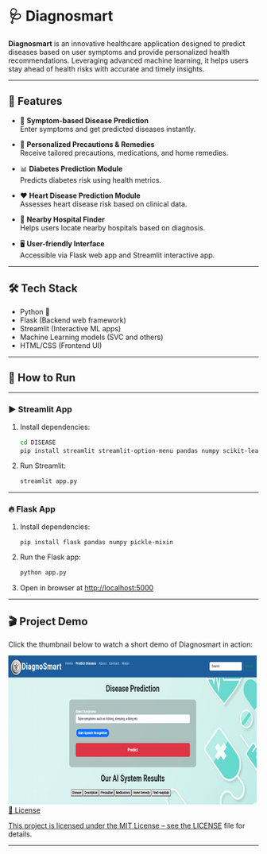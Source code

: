 # 🩺 Diagnosmart

**Diagnosmart** is an innovative healthcare application designed to predict diseases based on user symptoms and provide personalized health recommendations. Leveraging advanced machine learning, it helps users stay ahead of health risks with accurate and timely insights.

---

## 🚀 Features

- 📝 **Symptom-based Disease Prediction**  
  Enter symptoms and get predicted diseases instantly.

- 💊 **Personalized Precautions & Remedies**  
  Receive tailored precautions, medications, and home remedies.

- 📊 **Diabetes Prediction Module**  
  Predicts diabetes risk using health metrics.

- ❤️ **Heart Disease Prediction Module**  
  Assesses heart disease risk based on clinical data.

- 🏥 **Nearby Hospital Finder**  
  Helps users locate nearby hospitals based on diagnosis.

- 🖥️ **User-friendly Interface**  
  Accessible via Flask web app and Streamlit interactive app.

---

## 🛠️ Tech Stack

- Python 🐍  
- Flask (Backend web framework)  
- Streamlit (Interactive ML apps)  
- Machine Learning models (SVC and others)  
- HTML/CSS (Frontend UI)  

---

## 🏃 How to Run

---
  
### ▶️ Streamlit App

1. Install dependencies:

    ```bash
    cd DISEASE
    pip install streamlit streamlit-option-menu pandas numpy scikit-learn
    ```

2. Run Streamlit:

    ```bash
    streamlit app.py
    ```

---

### 🔥 Flask App

1. Install dependencies:

    ```bash
    pip install flask pandas numpy pickle-mixin
    ```

2. Run the Flask app:

    ```bash
    python app.py
    ```

3. Open in browser at [http://localhost:5000](http://localhost:5000)

---

## 🎬 Project Demo

Click the thumbnail below to watch a short demo of Diagnosmart in action:

<a href="https://www.youtube.com/watch?v=y06p7-kj-yI" target="_blank">
  <img src="demo.png" alt="Watch the Demo" width="500" height="300 />
</a>

---
---

## 📝 License

This project is licensed under the MIT License – see the [LICENSE](LICENSE) file for details.

---
